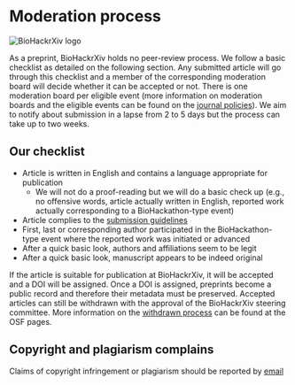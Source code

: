 # Moderation process

![BioHackrXiv logo](assets/logo/BioHackrXiv-logo-transparent-340x140.png)

As a preprint, BioHackrXiv holds no peer-review process. We follow a basic checklist as detailed on the following section. Any submitted article will go through this checklist and a member of the corresponding moderation board will decide whether it can be accepted or not. There is one moderation board per eligible event (more information on moderation boards and the eligible events can be found on the [journal policies](journal_policies)). We aim to notify about submission in a lapse from 2 to 5 days but the process can take up to two weeks.

## Our checklist

* Article is written in English and contains a language appropriate for publication
  * We will not do a proof-reading but we will do a basic check up (e.g., no offensive words, article actually written in English, reported work actually corresponding to a BioHackathon-type event)
* Article complies to the [submission guidelines](submission_guidelines)
* First, last or corresponding author participated in the BioHackathon-type event where the reported work was initiated or advanced
* After a quick basic look, authors and affiliations seem to be legit
* After a quick basic look, manuscript appears to be indeed original

If the article is suitable for publication at BioHackrXiv, it will be accepted and a DOI will be assigned. Once a DOI is assigned, preprints become a public record and therefore their metadata must be preserved. Accepted articles can still be withdrawn with the approval of the BioHackrXiv steering committee. More information on the [withdrawn process](https://help.osf.io/hc/en-us/articles/360021490833-Withdrawing-a-Preprint) can be found at the OSF pages.

## Copyright and plagiarism complains

Claims of copyright infringement or plagiarism should be reported by [email](mailto:biohackrxiv@googlegroups.com)
